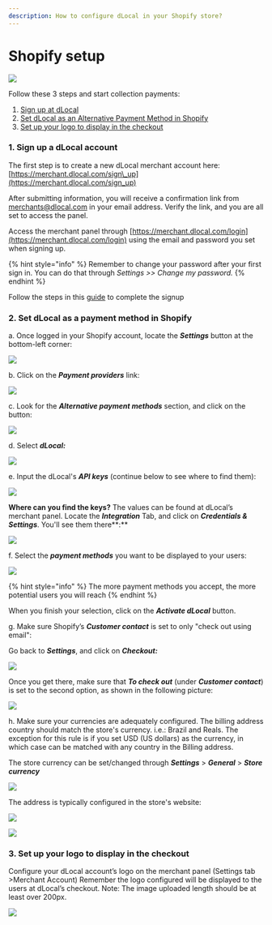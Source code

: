 ```yaml
---
description: How to configure dLocal in your Shopify store?
---
```


# Shopify setup

![](../.gitbook/assets/58482ec0cef1014c0b5e4a70.png)

Follow these 3 steps and start collection payments:

1. [Sign up at dLocal](shopify.md#1-sign-up-a-dlocal-account)
2. [Set dLocal as an Alternative Payment Method in Shopify ](shopify.md#2-set-dlocal-as-a-payment-method-in-shopify)
3. [Set up your logo to display in the checkout](shopify.md#3-set-up-your-logo-to-display-in-the-checkout)

### 1. Sign up a dLocal account

The first step is to create a new dLocal merchant account here: [https://merchant.dlocal.com/sign\_up](https://merchant.dlocal.com/sign_up)

After submitting information, you will receive a confirmation link from merchants@dlocal.com in your email address. Verify the link, and you are all set to access the panel.

Access the merchant panel through [https://merchant.dlocal.com/login](https://merchant.dlocal.com/login) using the email and password you set when signing up.

{% hint style="info" %}
Remember to change your password after your first sign in. You can do that through _Settings &gt;&gt; Change my password._
{% endhint %}

Follow the steps in this [guide](https://docs.dlocal.com/guides/getting-started) to complete the signup

### 2. Set dLocal as a payment method in Shopify

a. Once logged in your Shopify account, locate the _**Settings**_ button at the bottom-left corner:

![](../.gitbook/assets/screen-shot-2020-04-03-at-5.21.50-pm.png)

b. Click on the _**Payment providers**_ link:

![](../.gitbook/assets/screen-shot-2020-04-03-at-4.45.27-pm.png)

c. Look for the _**Alternative payment methods**_ section, and click on the button:

![](../.gitbook/assets/screen-shot-2020-04-03-at-4.45.58-pm.png)

d. Select _**dLocal:**_

![](../.gitbook/assets/screen-shot-2020-04-03-at-4.46.45-pm.png)

e. Input the dLocal's _**API keys**_ \(continue below to see where to find them\):

![](../.gitbook/assets/shopify-1.png)

**Where can you find the keys?** The values can be found at dLocal’s merchant panel.  Locate the _**Integration**_ Tab, and click on _**Credentials & Settings**_. You'll see them there**:**

![](../.gitbook/assets/credentials%20%281%29.png)

f. Select the _**payment methods**_ you want to be displayed to your users:

![](../.gitbook/assets/screen-shot-2020-04-03-at-5.05.17-pm.png)

{% hint style="info" %}
The more payment methods you accept, the more potential users you will reach
{% endhint %}

When you finish your selection, click on the _**Activate dLocal**_ button.

g. Make sure Shopify’s _**Customer contact**_  is set to only "check out using email":

Go back to _**Settings**_, and click on _**Checkout:**_

![](../.gitbook/assets/shopify-2.png)

Once you get there, make sure that _**To check out**_ \(under _**Customer contact**_\) is set to the second option, as shown in the following picture: 

![](../.gitbook/assets/shopify-3.png)

h. Make sure your currencies are adequately configured. The billing address country should match the store's currency. i.e.: Brazil and Reals. The exception for this rule is if you set USD \(US dollars\) as the currency, in which case can be matched with any country in the Billing address. 

The store currency can be set/changed through _**Settings**_ &gt; _**General**_ &gt; _**Store currency**_

![](../.gitbook/assets/shopify-5.png)

The address is typically configured in the store's website:

![](../.gitbook/assets/shopify-6.png)

![](../.gitbook/assets/shopify-5.png)

### 3. Set up your logo to display in the checkout

Configure your dLocal account’s logo on the merchant panel \(Settings tab  &gt;Merchant Account\) Remember the logo configured will be displayed to the users at dLocal’s checkout. Note: The image uploaded length should be at least over 200px.

![](../.gitbook/assets/shopify-4.png)



